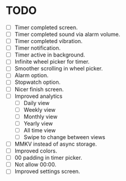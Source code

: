 # TODO

- [ ] Timer completed screen.
- [ ] Timer completed sound via alarm volume.
- [ ] Timer completed vibration.
- [ ] Timer notification.
- [ ] Timer active in background.
- [ ] Infinite wheel picker for timer.
- [ ] Smoother scrolling in wheel picker.
- [ ] Alarm option.
- [ ] Stopwatch option.
- [ ] Nicer finish screen.
- [ ] Improved analytics
   - [ ] Daily view
   - [ ] Weekly view
   - [ ] Monthly view
   - [ ] Yearly view
   - [ ] All time view
   - [ ] Swipe to change between views
- [ ] MMKV instead of async storage.
- [ ] Improved colors.
- [ ] 00 padding in timer picker.
- [ ] Not allow 00:00.
- [ ] Improved settings screen.

